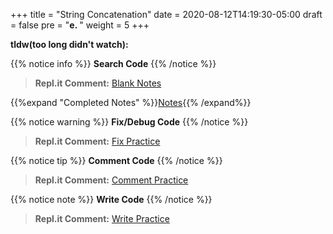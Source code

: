 +++
title = "String Concatenation"
date = 2020-08-12T14:19:30-05:00
draft = false
pre = "<b>e. </b>"
weight = 5
+++

**tldw(too long didn't watch):**

{{% notice info %}}
**Search Code**
{{% /notice %}}

>**Repl.it Comment:**
[Blank Notes](https://repl.it)

{{%expand "Completed Notes" %}}[Notes](https://repl.it/){{% /expand%}}

{{% notice warning %}}
**Fix/Debug Code**
{{% /notice %}}

>**Repl.it Comment:**
[Fix Practice](https://repl.it)

{{% notice tip %}}
**Comment Code**
{{% /notice %}}

>**Repl.it Comment:**
[Comment Practice](https://repl.it)

{{% notice note %}}
**Write Code**
{{% /notice %}}

>**Repl.it Comment:**
[Write Practice](https://repl.it)
